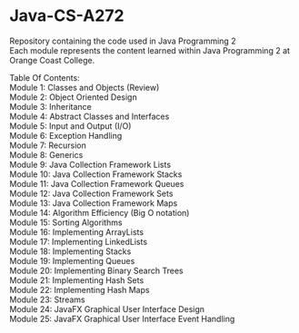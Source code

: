 # Java-CS-A272
Repository containing the code used in Java Programming 2 <br />
Each module represents the content learned within Java Programming 2 at Orange Coast College. <br />

Table Of Contents: <br />
Module 1: Classes and Objects (Review) <br />
Module 2: Object Oriented Design <br />
Module 3: Inheritance <br />
Module 4: Abstract Classes and Interfaces <br />
Module 5: Input and Output (I/O) <br />
Module 6: Exception Handling <br />
Module 7: Recursion <br />
Module 8: Generics <br />
Module 9: Java Collection Framework Lists <br />
Module 10: Java Collection Framework Stacks <br />
Module 11: Java Collection Framework Queues <br />
Module 12: Java Collection Framework Sets <br />
Module 13: Java Collection Framework Maps <br />
Module 14: Algorithm Efficiency (Big O notation) <br />
Module 15: Sorting Algorithms <br />
Module 16: Implementing ArrayLists <br />
Module 17: Implementing LinkedLists <br />
Module 18: Implementing Stacks <br />
Module 19: Implementing Queues <br />
Module 20: Implementing Binary Search Trees <br />
Module 21: Implementing Hash Sets <br />
Module 22: Implementing Hash Maps <br />
Module 23: Streams <br />
Module 24: JavaFX Graphical User Interface Design <br />
Module 25: JavaFX Graphical User Interface Event Handling <br />
